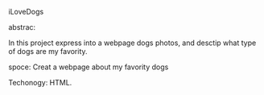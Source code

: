 iLoveDogs


abstrac: 

In this project express into a webpage dogs photos, and desctip what type of dogs are my favority. 

spoce: 
Creat a webpage about my favority dogs

Techonogy: 
HTML. 
